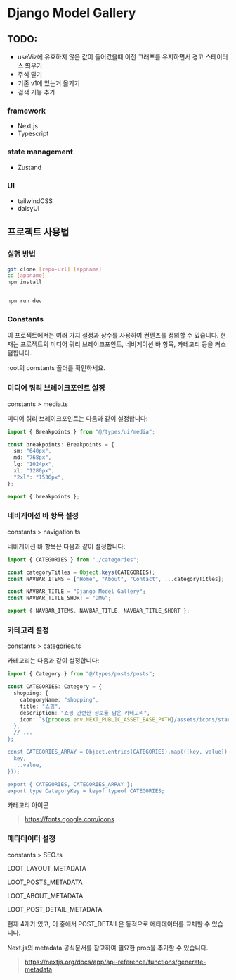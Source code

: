 # Django Model Gallery

## TODO:

- useViz에 유효하지 않은 값이 들어갔을때 이전 그래프를 유지하면서 경고 스테이터스 띄우기
- 주석 달기
- 기존 v1에 있는거 옮기기
- 검색 기능 추가

### framework

- Next.js
- Typescript

### state management

- Zustand

### UI

- tailwindCSS
- daisyUI

## 프로젝트 사용법

### 실행 방법

```bash
git clone [repo-url] [appname]
cd [appname]
npm install


npm run dev
```

### Constants

이 프로젝트에서는 여러 가지 설정과 상수를 사용하여 컨텐츠를 정의할 수 있습니다. 현재는 프로젝트의 미디어 쿼리 브레이크포인트, 네비게이션 바 항목, 카테고리 등을 커스텀합니다.

root의 constants 폴더를 확인하세요.

### 미디어 쿼리 브레이크포인트 설정

constants > media.ts

미디어 쿼리 브레이크포인트는 다음과 같이 설정합니다:

```ts
import { Breakpoints } from "@/types/ui/media";

const breakpoints: Breakpoints = {
  sm: "640px",
  md: "768px",
  lg: "1024px",
  xl: "1280px",
  "2xl": "1536px",
};

export { breakpoints };
```

### 네비게이션 바 항목 설정

constants > navigation.ts

네비게이션 바 항목은 다음과 같이 설정합니다:

```ts
import { CATEGORIES } from "./categories";

const categoryTitles = Object.keys(CATEGORIES);
const NAVBAR_ITEMS = ["Home", "About", "Contact", ...categoryTitles];

const NAVBAR_TITLE = "Django Model Gallery";
const NAVBAR_TITLE_SHORT = "DMG";

export { NAVBAR_ITEMS, NAVBAR_TITLE, NAVBAR_TITLE_SHORT };
```

### 카테고리 설정

constants > categories.ts

카테고리는 다음과 같이 설정합니다:

```ts
import { Category } from "@/types/posts/posts";

const CATEGORIES: Category = {
  shopping: {
    categoryName: "shopping",
    title: "쇼핑",
    description: "쇼핑 관련한 정보를 담은 카테고리",
    icon: `${process.env.NEXT_PUBLIC_ASSET_BASE_PATH}/assets/icons/star.svg",
  },
  // ...
};

const CATEGORIES_ARRAY = Object.entries(CATEGORIES).map(([key, value]) => ({
  key,
  ...value,
}));

export { CATEGORIES, CATEGORIES_ARRAY };
export type CategoryKey = keyof typeof CATEGORIES;
```

카테고리 아이콘

> https://fonts.google.com/icons

### 메타데이터 설정

constants > SEO.ts

LOOT_LAYOUT_METADATA

LOOT_POSTS_METADATA

LOOT_ABOUT_METADATA

LOOT_POST_DETAIL_METADATA

현재 4개가 있고, 이 중에서 POST_DETAIL은 동적으로 메타데이터를 교체할 수 있습니다.

Next.js의 metadata 공식문서를 참고하여 필요한 prop을 추가할 수 있습니다.

> https://nextjs.org/docs/app/api-reference/functions/generate-metadata
